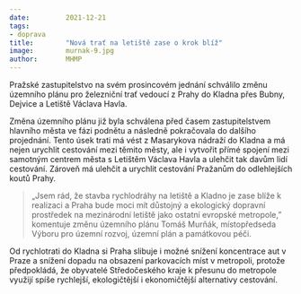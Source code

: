 ```yaml
---
date:         2021-12-21
tags:        
- doprava
title:        "Nová trať na letiště zase o krok blíž"
image: 	      murnak-9.jpg
author:       MHMP
---
```

 
Pražské zastupitelstvo na svém prosincovém jednání schválilo změnu územního plánu pro železniční trať vedoucí z Prahy do Kladna přes Bubny, Dejvice a Letiště Václava Havla. 

Změna územního plánu již byla schválena před časem zastupitelstvem hlavního města ve fázi podnětu a následně pokračovala do dalšího projednání. Tento úsek trati má vést z Masarykova nádraží do Kladna a má nejen urychlit cestování mezi těmito městy, ale i vytvořit přímé spojení mezi samotným centrem města s Letištěm Václava Havla a ulehčit tak davům lidí cestování. Zároveň má ulehčit a urychlit cestování Pražanům do odlehlejších koutů Prahy. 

> „Jsem rád, že stavba rychlodráhy na letiště a Kladno je zase blíže k realizaci a Praha bude moci mít důstojný a ekologický dopravní prostředek na mezinárodní letiště jako ostatní evropské metropole,” komentuje změnu územního plánu Tomáš Murňák, místopředseda Výboru pro územní rozvoj, územní plán a památkovou péči.

Od rychlotrati do Kladna si Praha slibuje i možné snížení koncentrace aut v Praze a snížení dopadu na obsazení parkovacích míst v metropoli, protože předpokládá, že obyvatelé Středočeského kraje k přesunu do metropole využijí spíše rychlejší, ekologičtější i ekonomičtější alternativy cestování.


